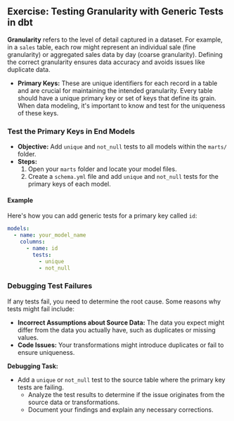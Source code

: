 ## Exercise: Testing Granularity with Generic Tests in dbt

**Granularity** refers to the level of detail captured in a dataset. For example, in a `sales` table, each row might represent an individual sale (fine granularity) or aggregated sales data by day (coarse granularity). Defining the correct granularity ensures data accuracy and avoids issues like duplicate data.

- **Primary Keys:** These are unique identifiers for each record in a table and are crucial for maintaining the intended granularity. Every table should have a unique primary key or set of keys that define its grain. When data modeling, it's important to know and test for the uniqueness of these keys.

### Test the Primary Keys in End Models

- **Objective:** Add `unique` and `not_null` tests to all models within the `marts/` folder.
- **Steps:**
  1. Open your `marts` folder and locate your model files.
  2. Create a `schema.yml` file and add `unique` and `not_null` tests for the primary keys of each model.

#### Example
Here's how you can add generic tests for a primary key called `id`:
```yml
models:
  - name: your_model_name
    columns:
      - name: id
        tests:
          - unique
          - not_null
```

### Debugging Test Failures

If any tests fail, you need to determine the root cause. Some reasons why tests might fail include:
- **Incorrect Assumptions about Source Data:** The data you expect might differ from the data you actually have, such as duplicates or missing values.
- **Code Issues:** Your transformations might introduce duplicates or fail to ensure uniqueness.

**Debugging Task:**
- Add a `unique` or `not_null` test to the source table where the primary key tests are failing.
  - Analyze the test results to determine if the issue originates from the source data or transformations.
  - Document your findings and explain any necessary corrections.
